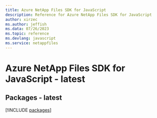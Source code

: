 ```yaml
---
title: Azure NetApp Files SDK for JavaScript
description: Reference for Azure NetApp Files SDK for JavaScript
author: xirzec
ms.author: jeffish
ms.data: 07/26/2023
ms.topic: reference
ms.devlang: javascript
ms.service: netappfiles
---
```

# Azure NetApp Files SDK for JavaScript - latest
## Packages - latest
[!INCLUDE [packages](netapp-files-index.md)]